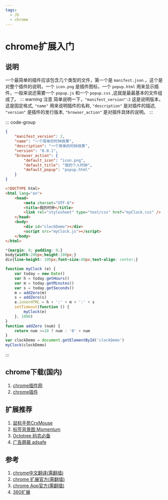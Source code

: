 ```yaml
---
tags:
  - JS
  - chrome
---
```

# chrome扩展入门

## 说明
一个最简单的插件应该包含几个类型的文件，第一个是 `manifest.json` ，这个是对整个插件的说明，一个 `icon.png` 是插件图标，一个 `popup.html` 用来显示插件，一般来说还需要一个 `popup.js` 和一个 `popup.css` ,这就是最最基本的文件组成了。
::: warning 注意
简单说明一下，`"manifest_version":2` 这是说明版本，这是固定格式, `"name"` 用来说明插件的名称, `"description"` 是对插件的描述, `"version"` 是插件的发行版本, `"browser_action"` 是对插件具体的说明。
:::

::: code-group
```json [manifest.json]
{
    "manifest_version": 2,
    "name": "一个简单的时钟效果",
    "description": "一个简单的时钟效果",
    "version": "0.0.1",
    "browser_action": {
        "default_icon": "icon.png",
        "default_title": "我的个人时钟",
        "default_popup": "popup.html"
    }
}
```
```html [popup.html]
<!DOCTYPE html>
<html lang="en">
    <head>
        <meta charset="UTF-8">
        <title>我的时钟</title>
        <link rel="stylesheet" type="text/css" href="myClock.css" />
    </head>
    <body>
        <div id="clockDemo"></div>
        <script src="myClock.js"></script>
    </body>
</html>
```
```css [myClock.css]
*{margin: 0; padding: 0;}
body{width:200px;height:100px;}
div{line-height: 100px;font-size:40px;text-align: center;}
```
```js [myClock.js]
function myClock (e) {
    var today = new Date()
    var h = today.getHours()
    var m = today.getMinutes()
    var s = today.getSeconds()
    m = addZero(m)
    s = addZero(s)
    e.innerHTML = h + ':' + m + ':' + s
    setTimeout(function () {
        myClock(e)
    }, 1000)
}
function addZero (num) {
    return num >=10 ? num : '0' + num
}
var clockDemo = document.getElementById('clockDemo')
myClock(clockDemo)
```
:::






## chrome下载(国内)
1. [chrome插件网](http://chromecj.com/list/)
1. [chrome插件](http://www.cnplugins.com/)

## 扩展推荐
1. [鼠标手势CrxMouse](http://chromecj.com/productivity/2014-07/27.html)
1. [标签背景图 Momentum](http://chromecj.com/accessibility/2017-05/746.html)
1. [Octotree 码农必备](http://chromecj.com/web-development/2017-10/840.html)
1. [广告屏蔽 adsafe](http://chromecj.com/fun/2017-07/778.html)


## 参考
1. [chrome中文翻译(需翻墙)](https://crxdoc-zh.appspot.com/extensions/getstarted)
1. [chrome 扩展官方(需翻墙)](https://developer.chrome.com/extensions/manifest)
1. [chrome App官方(需翻墙)](https://developer.chrome.com/apps/manifest)
1. [360扩展](http://open.chrome.360.cn/extension_dev/overview.html)